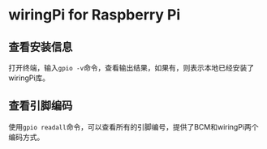 # wiringPi for Raspberry Pi

## 查看安装信息
打开终端，输入`gpio -v`命令，查看输出结果，如果有，则表示本地已经安装了wiringPi库。

## 查看引脚编码
使用`gpio readall`命令，可以查看所有的引脚编号，提供了BCM和wiringPi两个编码方式。

